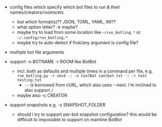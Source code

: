 - config files which specify which bot files to run & their names/creators/rooms/etc
  - but which format(s)?? JSON, TOML, YAML, INI??
  - what option letter? -k maybe?
  - maybe try to load from some location like `~/run_botling.*` or `~/.config/run_botling.*`
  - maybe try to auto-detect if first/any argument is config file?

- multiple bot file arguments

- support -n BOTNAME -r ROOM like BotBot
  - incl. both as defaults and multiple times in a command per file,
    e.g. `run_botling.py -r xkcd -: -n CoolBot coolbot.txt -: -r test testing.txt`
    - `-:` is borrowed from cURL, which also uses --next. i'm inclined to also support `/`
  - maybe also -c CREATOR

- support snapshots e.g. -s SNAPSHOT_FOLDER
  - should i try to support per-bot snapshot configuration? 
    this would be difficult to impossible to support on mainline BotBot
